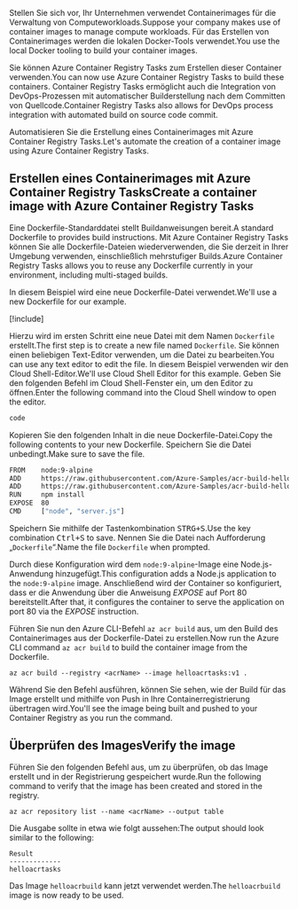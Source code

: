 <span data-ttu-id="1e7f9-101">Stellen Sie sich vor, Ihr Unternehmen verwendet Containerimages für die Verwaltung von Computeworkloads.</span><span class="sxs-lookup"><span data-stu-id="1e7f9-101">Suppose your company makes use of container images to manage compute workloads.</span></span> <span data-ttu-id="1e7f9-102">Für das Erstellen von Containerimages werden die lokalen Docker-Tools verwendet.</span><span class="sxs-lookup"><span data-stu-id="1e7f9-102">You use the local Docker tooling to build your container images.</span></span>

<span data-ttu-id="1e7f9-103">Sie können Azure Container Registry Tasks zum Erstellen dieser Container verwenden.</span><span class="sxs-lookup"><span data-stu-id="1e7f9-103">You can now use Azure Container Registry Tasks to build these containers.</span></span> <span data-ttu-id="1e7f9-104">Container Registry Tasks ermöglicht auch die Integration von DevOps-Prozessen mit automatischer Builderstellung nach dem Committen von Quellcode.</span><span class="sxs-lookup"><span data-stu-id="1e7f9-104">Container Registry Tasks also allows for DevOps process integration with automated build on source code commit.</span></span>

<span data-ttu-id="1e7f9-105">Automatisieren Sie die Erstellung eines Containerimages mit Azure Container Registry Tasks.</span><span class="sxs-lookup"><span data-stu-id="1e7f9-105">Let's automate the creation of a container image using Azure Container Registry Tasks.</span></span>

## <a name="create-a-container-image-with-azure-container-registry-tasks"></a><span data-ttu-id="1e7f9-106">Erstellen eines Containerimages mit Azure Container Registry Tasks</span><span class="sxs-lookup"><span data-stu-id="1e7f9-106">Create a container image with Azure Container Registry Tasks</span></span>

<span data-ttu-id="1e7f9-107">Eine Dockerfile-Standarddatei stellt Buildanweisungen bereit.</span><span class="sxs-lookup"><span data-stu-id="1e7f9-107">A standard Dockerfile to provides build instructions.</span></span> <span data-ttu-id="1e7f9-108">Mit Azure Container Registry Tasks können Sie alle Dockerfile-Dateien wiederverwenden, die Sie derzeit in Ihrer Umgebung verwenden, einschließlich mehrstufiger Builds.</span><span class="sxs-lookup"><span data-stu-id="1e7f9-108">Azure Container Registry Tasks allows you to reuse any Dockerfile currently in your environment, including multi-staged builds.</span></span>

<span data-ttu-id="1e7f9-109">In diesem Beispiel wird eine neue Dockerfile-Datei verwendet.</span><span class="sxs-lookup"><span data-stu-id="1e7f9-109">We'll use a new Dockerfile for our example.</span></span>

<!-- Activate the sandbox -->
[!include[](../../../includes/azure-sandbox-activate.md)]

<span data-ttu-id="1e7f9-110">Hierzu wird im ersten Schritt eine neue Datei mit dem Namen `Dockerfile` erstellt.</span><span class="sxs-lookup"><span data-stu-id="1e7f9-110">The first step is to create a new file named `Dockerfile`.</span></span> <span data-ttu-id="1e7f9-111">Sie können einen beliebigen Text-Editor verwenden, um die Datei zu bearbeiten.</span><span class="sxs-lookup"><span data-stu-id="1e7f9-111">You can use any text editor to edit the file.</span></span> <span data-ttu-id="1e7f9-112">In diesem Beispiel verwenden wir den Cloud Shell-Editor.</span><span class="sxs-lookup"><span data-stu-id="1e7f9-112">We'll use Cloud Shell Editor for this example.</span></span> <span data-ttu-id="1e7f9-113">Geben Sie den folgenden Befehl im Cloud Shell-Fenster ein, um den Editor zu öffnen.</span><span class="sxs-lookup"><span data-stu-id="1e7f9-113">Enter the following command into the Cloud Shell window to open the editor.</span></span>

```bash
code
```

<span data-ttu-id="1e7f9-114">Kopieren Sie den folgenden Inhalt in die neue Dockerfile-Datei.</span><span class="sxs-lookup"><span data-stu-id="1e7f9-114">Copy the following contents to your new Dockerfile.</span></span> <span data-ttu-id="1e7f9-115">Speichern Sie die Datei unbedingt.</span><span class="sxs-lookup"><span data-stu-id="1e7f9-115">Make sure to save the file.</span></span>

```bash
FROM    node:9-alpine
ADD     https://raw.githubusercontent.com/Azure-Samples/acr-build-helloworld-node/master/package.json /
ADD     https://raw.githubusercontent.com/Azure-Samples/acr-build-helloworld-node/master/server.js /
RUN     npm install
EXPOSE  80
CMD     ["node", "server.js"]
```

<span data-ttu-id="1e7f9-116">Speichern Sie mithilfe der Tastenkombination <kbd>STRG+S</kbd>.</span><span class="sxs-lookup"><span data-stu-id="1e7f9-116">Use the key combination <kbd>Ctrl+S</kbd> to save.</span></span> <span data-ttu-id="1e7f9-117">Nennen Sie die Datei nach Aufforderung „`Dockerfile`“.</span><span class="sxs-lookup"><span data-stu-id="1e7f9-117">Name the file `Dockerfile` when prompted.</span></span>

<span data-ttu-id="1e7f9-118">Durch diese Konfiguration wird dem `node:9-alpine`-Image eine Node.js-Anwendung hinzugefügt.</span><span class="sxs-lookup"><span data-stu-id="1e7f9-118">This configuration adds a Node.js application to the `node:9-alpine` image.</span></span> <span data-ttu-id="1e7f9-119">Anschließend wird der Container so konfiguriert, dass er die Anwendung über die Anweisung *EXPOSE* auf Port 80 bereitstellt.</span><span class="sxs-lookup"><span data-stu-id="1e7f9-119">After that, it configures the container to serve the application on port 80 via the *EXPOSE* instruction.</span></span>

<span data-ttu-id="1e7f9-120">Führen Sie nun den Azure CLI-Befehl `az acr build` aus, um den Build des Containerimages aus der Dockerfile-Datei zu erstellen.</span><span class="sxs-lookup"><span data-stu-id="1e7f9-120">Now run the Azure CLI command `az acr build` to build the container image from the Dockerfile.</span></span>

```azurecli
az acr build --registry <acrName> --image helloacrtasks:v1 .
```

<span data-ttu-id="1e7f9-121">Während Sie den Befehl ausführen, können Sie sehen, wie der Build für das Image erstellt und mithilfe von Push in Ihre Containerregistrierung übertragen wird.</span><span class="sxs-lookup"><span data-stu-id="1e7f9-121">You'll see the image being built and pushed to your Container Registry as you run the command.</span></span>

## <a name="verify-the-image"></a><span data-ttu-id="1e7f9-122">Überprüfen des Images</span><span class="sxs-lookup"><span data-stu-id="1e7f9-122">Verify the image</span></span>

<span data-ttu-id="1e7f9-123">Führen Sie den folgenden Befehl aus, um zu überprüfen, ob das Image erstellt und in der Registrierung gespeichert wurde.</span><span class="sxs-lookup"><span data-stu-id="1e7f9-123">Run the following command to verify that the image has been created and stored in the registry.</span></span>

```azurecli
az acr repository list --name <acrName> --output table
```

<span data-ttu-id="1e7f9-124">Die Ausgabe sollte in etwa wie folgt aussehen:</span><span class="sxs-lookup"><span data-stu-id="1e7f9-124">The output should look similar to the following:</span></span>

```console
Result
-------------
helloacrtasks
```

<span data-ttu-id="1e7f9-125">Das Image `helloacrbuild` kann jetzt verwendet werden.</span><span class="sxs-lookup"><span data-stu-id="1e7f9-125">The `helloacrbuild` image is now ready to be used.</span></span>
